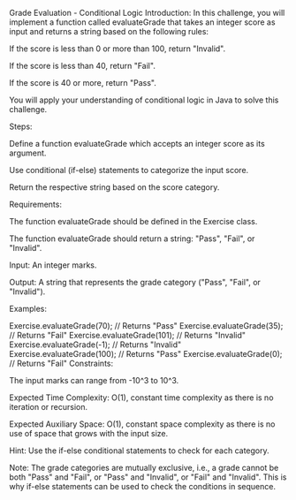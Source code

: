 Grade Evaluation - Conditional Logic
Introduction: In this challenge, you will implement a function called evaluateGrade that takes an integer score as input and returns a string based on the following rules:

If the score is less than 0 or more than 100, return "Invalid".

If the score is less than 40, return "Fail".

If the score is 40 or more, return "Pass".

You will apply your understanding of conditional logic in Java to solve this challenge.

Steps:

Define a function evaluateGrade which accepts an integer score as its argument.

Use conditional (if-else) statements to categorize the input score.

Return the respective string based on the score category.

Requirements:

The function evaluateGrade should be defined in the Exercise class.

The function evaluateGrade should return a string: "Pass", "Fail", or "Invalid".

Input: An integer marks.

Output: A string that represents the grade category ("Pass", "Fail", or "Invalid").

Examples:

Exercise.evaluateGrade(70); // Returns "Pass"
Exercise.evaluateGrade(35); // Returns "Fail"
Exercise.evaluateGrade(101); // Returns "Invalid"
Exercise.evaluateGrade(-1); // Returns "Invalid"
Exercise.evaluateGrade(100); // Returns "Pass"
Exercise.evaluateGrade(0); // Returns "Fail"
Constraints:

The input marks can range from -10^3 to 10^3.

Expected Time Complexity: O(1), constant time complexity as there is no iteration or recursion.

Expected Auxiliary Space: O(1), constant space complexity as there is no use of space that grows with the input size.

Hint: Use the if-else conditional statements to check for each category.

Note: The grade categories are mutually exclusive, i.e., a grade cannot be both "Pass" and "Fail", or "Pass" and "Invalid", or "Fail" and "Invalid". This is why if-else statements can be used to check the conditions in sequence.